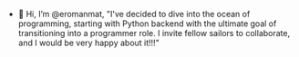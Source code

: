 - 👋 Hi, I’m @eromanmat, "I've decided to dive into the ocean of programming, starting with Python backend with the ultimate goal of transitioning into a programmer role. I invite fellow sailors to collaborate, and I would be very happy about it!!!"


<!---
eromanmat/eromanmat is a ✨ special ✨ repository because its `README.md` (this file) appears on your GitHub profile.
You can click the Preview link to take a look at your changes.
--->
